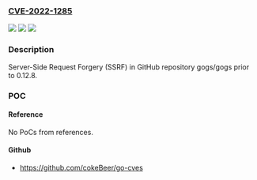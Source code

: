 ### [CVE-2022-1285](https://cve.mitre.org/cgi-bin/cvename.cgi?name=CVE-2022-1285)
![](https://img.shields.io/static/v1?label=Product&message=gogs%2Fgogs&color=blue)
![](https://img.shields.io/static/v1?label=Version&message=%3C%200.12.8%20&color=brighgreen)
![](https://img.shields.io/static/v1?label=Vulnerability&message=CWE-918%20Server-Side%20Request%20Forgery%20(SSRF)&color=brighgreen)

### Description

Server-Side Request Forgery (SSRF) in GitHub repository gogs/gogs prior to 0.12.8.

### POC

#### Reference
No PoCs from references.

#### Github
- https://github.com/cokeBeer/go-cves

